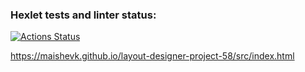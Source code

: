 ### Hexlet tests and linter status:
[![Actions Status](https://github.com/MaishevK/layout-designer-project-58/workflows/hexlet-check/badge.svg)](https://github.com/MaishevK/layout-designer-project-58/actions)

https://maishevk.github.io/layout-designer-project-58/src/index.html
